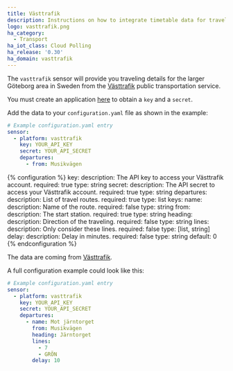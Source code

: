 ```yaml
---
title: Västtrafik
description: Instructions on how to integrate timetable data for traveling in Sweden within Home Assistant.
logo: vasttrafik.png
ha_category:
  - Transport
ha_iot_class: Cloud Polling
ha_release: '0.30'
ha_domain: vasttrafik
---
```


The `vasttrafik` sensor will provide you traveling details for the larger Göteborg area in Sweden from the [Västtrafik](https://vasttrafik.se/) public transportation service.

You must create an application [here](https://developer.vasttrafik.se/portal/#/applications) to obtain a `key` and a `secret`.

Add the data to your `configuration.yaml` file as shown in the example:

```yaml
# Example configuration.yaml entry
sensor:
  - platform: vasttrafik
    key: YOUR_API_KEY
    secret: YOUR_API_SECRET
    departures:
      - from: Musikvägen
```

{% configuration %}
key:
  description: The API key to access your Västtrafik account.
  required: true
  type: string
secret:
  description: The API secret to access your Västtrafik account.
  required: true
  type: string
departures:
  description: List of travel routes.
  required: true
  type: list
  keys:
    name:
      description: Name of the route.
      required: false
      type: string
    from:
      description: The start station.
      required: true
      type: string
    heading:
      description: Direction of the traveling.
      required: false
      type: string
    lines:
      description: Only consider these lines.
      required: false
      type: [list, string]
    delay:
      description: Delay in minutes.
      required: false
      type: string
      default: 0
{% endconfiguration %}

The data are coming from [Västtrafik](https://vasttrafik.se/).

A full configuration example could look like this:

```yaml
# Example configuration.yaml entry
sensor:
  - platform: vasttrafik
    key: YOUR_API_KEY
    secret: YOUR_API_SECRET
    departures:
      - name: Mot järntorget
        from: Musikvägen
        heading: Järntorget
        lines:
          - 7
          - GRÖN
        delay: 10
```
